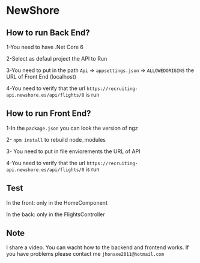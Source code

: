 # NewShore


## How to run Back End?

1-You need to have .Net Core 6

2-Select as defaul project the API to Run

3-You need to put in the path `Api` => `appsettings.json` => `ALLOWEDORIGINS` the URL of Front End (localhost)

4-You need to verify that the url `https://recruiting-api.newshore.es/api/flights/0` is run


## How to run Front End?

1-In the `package.json` you can look the version of ngz

2- `npm install` to rebuild node_modules

3- You need to put in file enviorements the URL of API

4-You need to verify that the url `https://recruiting-api.newshore.es/api/flights/0` is run


## Test

In the front: only in the HomeComponent

In the back:  only in the FlightsController

## Note

I share a video. You can wacht how to the backend and frontend works.
If you have problems please contact me `jhonaxe2011@hotmail.com`